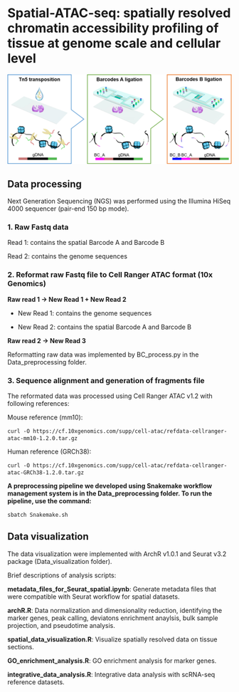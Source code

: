 # Spatial-ATAC-seq: spatially resolved chromatin accessibility profiling of tissue at genome scale and cellular level

![](workflow.png)



## Data processing

Next Generation Sequencing (NGS) was performed using the Illumina HiSeq 4000 sequencer (pair-end 150 bp mode). 

### 1. Raw Fastq data

Read 1: contains the spatial Barcode A and Barcode B

Read 2: contains the genome sequences

### 2. Reformat raw Fastq file to Cell Ranger ATAC format (10x Genomics)

**Raw read 1 -> New Read 1 + New Read 2**

- New Read 1: contains the genome sequences

- New Read 2: contains the spatial Barcode A and Barcode B

**Raw read 2 -> New Read 3**

Reformatting raw data was implemented by BC_process.py in the Data_preprocessing folder.

### 3. Sequence alignment and generation of fragments file

The reformated data was processed using Cell Ranger ATAC v1.2 with following references:

Mouse reference (mm10):
```
curl -O https://cf.10xgenomics.com/supp/cell-atac/refdata-cellranger-atac-mm10-1.2.0.tar.gz
```

Human reference (GRCh38):
```
curl -O https://cf.10xgenomics.com/supp/cell-atac/refdata-cellranger-atac-GRCh38-1.2.0.tar.gz
```

**A preprocessing pipeline we developed using Snakemake workflow management system is in the Data_preprocessing folder. To run the pipeline, use the command:**
```
sbatch Snakemake.sh
```

## Data visualization

The data visualization were implemented with ArchR v1.0.1 and Seurat v3.2 package (Data_visualization folder).

Brief descriptions of analysis scripts:

**metadata_files_for_Seurat_spatial.ipynb**: Generate metadata files that were compatible with Seurat workflow for spatial datasets.

**archR.R**: Data normalization and dimensionality reduction, identifying the marker genes, peak calling, deviatons enrichment anaylsis, bulk sample projection, and pseudotime analysis.

**spatial_data_visualization.R**: Visualize spatially resolved data on tissue sections.

**GO_enrichment_analysis.R**: GO enrichment analysis for marker genes.

**integrative_data_analysis.R**: Integrative data analysis with scRNA-seq reference datasets.
